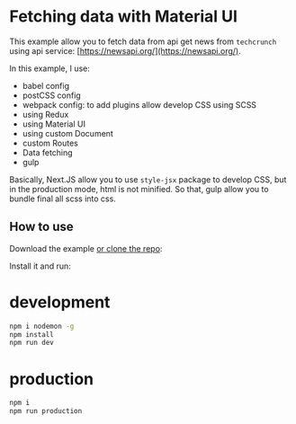 # Fetching data with Material UI

This example allow you to fetch data from api get news from `techcrunch` using api service: [https://newsapi.org/](https://newsapi.org/). 

In this example, I use:
+ babel config
+ postCSS config
+ webpack config: to add plugins allow develop CSS using SCSS
+ using Redux
+ using Material UI
+ using custom Document
+ custom Routes
+ Data fetching
+ gulp

Basically, Next.JS allow you to use `style-jsx` package to develop CSS, but in the production mode, html is not minified. So that, gulp allow you to bundle final all scss into css.

## How to use

Download the example [or clone the repo](https://github.com/zeit/next.js):

Install it and run:

# development

```bash
npm i nodemon -g
npm install
npm run dev
```

# production

```bash
npm i
npm run production
```


